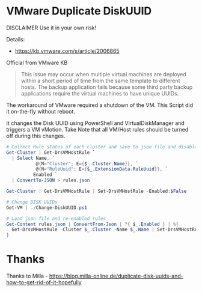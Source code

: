 # VMware Duplicate DiskUUID

DISCLAIMER Use it in your own risk!

Details:
* https://kb.vmware.com/s/article/2006865

Official from VMware KB
> This issue may occur when multiple virtual machines are deployed within a
short period of time from the same template to different hosts. The backup
application fails because some third party backup applications require the
virtual machines to have unique UUIDs.

The workaround of VMware required a shutdown of the VM. This Script did it
on-the-fly without reboot.

It changes the Disk UUID using PowerShell and VirtualDiskManager and triggers a
VM vMotion. Take Note that all VM/Host rules should be turned off during this
changes.


```powershell
# Collect Rule states of each cluster and save to json file and disable rules
Get-Cluster | Get-DrsVMHostRule `
  | Select Name, `
           @{N="Cluster"; E={$_.Cluster.Name}}, `
           @{N="RuleUuid"; E={$_.ExtensionData.RuleUuid}}, `
          Enabled `
  | ConvertTo-JSON > rules.json

Get-Cluster | Get-DrsVMHostRule | Set-DrsVMHostRule -Enabled:$False

# Change DISK UUIDs
Get-VM | ./Change-DiskUUID.ps1

# Load json file and re-enabled rules
Get-Content rules.json | ConvertFrom-Json | ?{ $_.Enabled } | %{
  Get-DrsVMHostRule -Cluster $_.Cluster -Name $_.Name | Set-DrsVMHostRule -Enabled:$True
}
```

# Thanks

Thanks to Milla - https://blog.milla-online.de/duplicate-disk-uuids-and-how-to-get-rid-of-it-hopefully
